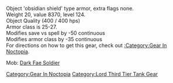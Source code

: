 Object 'obsidian shield' type armor, extra flags none.  
Weight 20, value 8370, level 124.  
Object Quality (400 / 400 hps)  
Armor class is 25-27.  
Modifies save vs spell by -50 continuous  
Modifies armor class by -35 continuous  
For directions on how to get this gear, check out [:Category:Gear In
Noctopia](:Category:Gear_In_Noctopia "wikilink").  
  
  
Mob: [Dark Fae Soldier](Dark_Fae_Soldier "wikilink")  

[Category:Gear In Noctopia](Category:Gear_In_Noctopia "wikilink")
[Category:Lord Third Tier Tank
Gear](Category:Lord_Third_Tier_Tank_Gear "wikilink")
